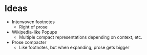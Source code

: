 # Ideas

- Interwoven footnotes
  - Right of prose
- Wikipedia-like Popups
  - Multiple compact representations depending on context, etc.
- Prose compacter
  - Like footnotes, but when expanding, prose gets bigger
